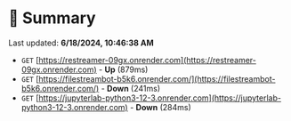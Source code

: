 # 📖 Summary
Last updated: **6/18/2024, 10:46:38 AM**

- `GET` [https://restreamer-09gx.onrender.com](https://restreamer-09gx.onrender.com) - **Up** (879ms)
- `GET` [https://filestreambot-b5k6.onrender.com/](https://filestreambot-b5k6.onrender.com/) - **Down** (241ms)
- `GET` [https://jupyterlab-python3-12-3.onrender.com](https://jupyterlab-python3-12-3.onrender.com) - **Down** (284ms)
